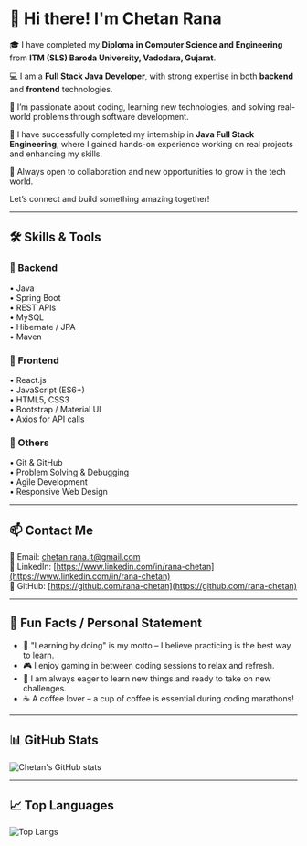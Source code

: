 # 👋 Hi there! I'm Chetan Rana

🎓 I have completed my **Diploma in Computer Science and Engineering** from **ITM (SLS) Baroda University, Vadodara, Gujarat**.

💻 I am a **Full Stack Java Developer**, with strong expertise in both **backend** and **frontend** technologies.

🌱 I’m passionate about coding, learning new technologies, and solving real-world problems through software development.

🚀 I have successfully completed my internship in **Java Full Stack Engineering**, where I gained hands-on experience working on real projects and enhancing my skills.

🤝 Always open to collaboration and new opportunities to grow in the tech world.

Let’s connect and build something amazing together!

---

## 🛠 Skills & Tools

### 📂 Backend
• Java  
• Spring Boot  
• REST APIs  
• MySQL  
• Hibernate / JPA  
• Maven  

### 📂 Frontend
• React.js  
• JavaScript (ES6+)  
• HTML5, CSS3  
• Bootstrap / Material UI  
• Axios for API calls  

### 📂 Others
• Git & GitHub  
• Problem Solving & Debugging  
• Agile Development  
• Responsive Web Design

---

## 📫 Contact Me

📧 Email: chetan.rana.it@gmail.com  
🔗 LinkedIn: [https://www.linkedin.com/in/rana-chetan](https://www.linkedin.com/in/rana-chetan)  
🐙 GitHub: [https://github.com/rana-chetan](https://github.com/rana-chetan)

---

## 🌟 Fun Facts / Personal Statement

- 📖 "Learning by doing" is my motto – I believe practicing is the best way to learn.  
- 🎮 I enjoy gaming in between coding sessions to relax and refresh.  
- 🌱 I am always eager to learn new things and ready to take on new challenges.  
- ☕ A coffee lover – a cup of coffee is essential during coding marathons!

---

## 📊 GitHub Stats

![Chetan's GitHub stats](https://github-readme-stats.vercel.app/api?username=rana-chetan&show_icons=true&theme=radical)

---

## 📈 Top Languages

![Top Langs](https://github-readme-stats.vercel.app/api/top-langs/?username=rana-chetan&layout=compact&theme=radical)


<!---
rana-chetan/rana-chetan is a ✨ special ✨ repository because its `README.md` (this file) appears on your GitHub profile.
You can click the Preview link to take a look at your changes.
--->
